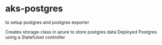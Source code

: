 # aks-postgres
to setup postgres and postgres exporter 


Creates storage-class in azure to store postgres data
Deployed Postgres using a Statefulset controller
